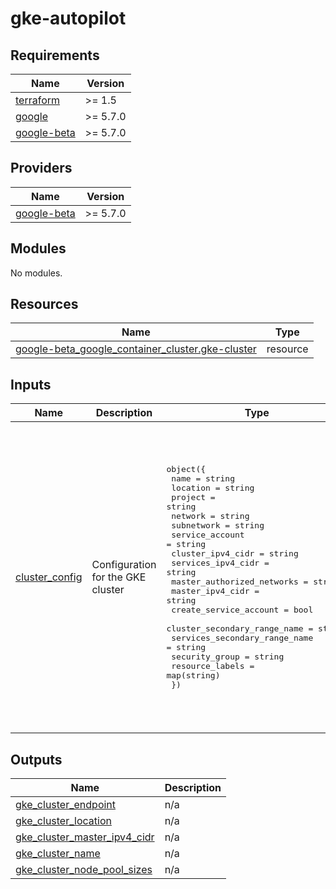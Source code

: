 # gke-autopilot

<!-- BEGINNING OF PRE-COMMIT-TERRAFORM DOCS HOOK -->
## Requirements

| Name | Version |
|------|---------|
| <a name="requirement_terraform"></a> [terraform](#requirement\_terraform) | >= 1.5 |
| <a name="requirement_google"></a> [google](#requirement\_google) | >= 5.7.0 |
| <a name="requirement_google-beta"></a> [google-beta](#requirement\_google-beta) | >= 5.7.0 |

## Providers

| Name | Version |
|------|---------|
| <a name="provider_google-beta"></a> [google-beta](#provider\_google-beta) | >= 5.7.0 |

## Modules

No modules.

## Resources

| Name | Type |
|------|------|
| [google-beta_google_container_cluster.gke-cluster](https://registry.terraform.io/providers/hashicorp/google-beta/latest/docs/resources/google_container_cluster) | resource |

## Inputs

| Name | Description | Type | Default | Required |
|------|-------------|------|---------|:--------:|
| <a name="input_cluster_config"></a> [cluster\_config](#input\_cluster\_config) | Configuration for the GKE cluster | <pre>object({<br>    name                          = string<br>    location                      = string<br>    project                       = string<br>    network                       = string<br>    subnetwork                    = string<br>    service_account               = string<br>    cluster_ipv4_cidr             = string<br>    services_ipv4_cidr            = string<br>    master_authorized_networks    = string<br>    master_ipv4_cidr              = string<br>    create_service_account        = bool<br>    cluster_secondary_range_name  = string<br>    services_secondary_range_name = string<br>    security_group                = string<br>    resource_labels               = map(string)<br>  })</pre> | <pre>{<br>  "cluster_ipv4_cidr": "10.0.0.0/16",<br>  "cluster_secondary_range_name": "sb-n-shared-gke-test-europe-west2-net-secondary-pods-0",<br>  "create_service_account": true,<br>  "location": "europe-west2",<br>  "master_authorized_networks": "0.0.0.0/0",<br>  "master_ipv4_cidr": "172.16.0.0/28",<br>  "name": "test-gke-autopilot-n",<br>  "network": "vpc-n-shared-core-0",<br>  "project": "prj-n-jigsaw-af5g",<br>  "resource_labels": {<br>    "env": "test"<br>  },<br>  "security_group": "gke-security-groups@yourdomain.com",<br>  "service_account": "sa-control@prj-b-lz-seed-er1w.iam.gserviceaccount.com",<br>  "services_ipv4_cidr": "10.1.0.0/20",<br>  "services_secondary_range_name": "sb-n-shared-gke-test-europe-west2-net-secondary-svcs-0",<br>  "subnetwork": "your-subnetwork"<br>}</pre> | no |

## Outputs

| Name | Description |
|------|-------------|
| <a name="output_gke_cluster_endpoint"></a> [gke\_cluster\_endpoint](#output\_gke\_cluster\_endpoint) | n/a |
| <a name="output_gke_cluster_location"></a> [gke\_cluster\_location](#output\_gke\_cluster\_location) | n/a |
| <a name="output_gke_cluster_master_ipv4_cidr"></a> [gke\_cluster\_master\_ipv4\_cidr](#output\_gke\_cluster\_master\_ipv4\_cidr) | n/a |
| <a name="output_gke_cluster_name"></a> [gke\_cluster\_name](#output\_gke\_cluster\_name) | n/a |
| <a name="output_gke_cluster_node_pool_sizes"></a> [gke\_cluster\_node\_pool\_sizes](#output\_gke\_cluster\_node\_pool\_sizes) | n/a |
<!-- END OF PRE-COMMIT-TERRAFORM DOCS HOOK -->
